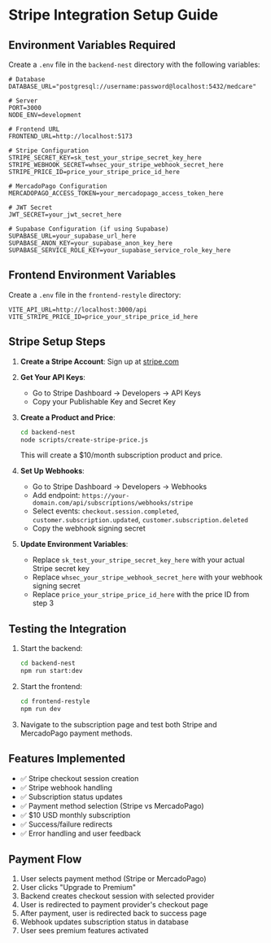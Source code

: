 # Stripe Integration Setup Guide

## Environment Variables Required

Create a `.env` file in the `backend-nest` directory with the following variables:

```env
# Database
DATABASE_URL="postgresql://username:password@localhost:5432/medcare"

# Server
PORT=3000
NODE_ENV=development

# Frontend URL
FRONTEND_URL=http://localhost:5173

# Stripe Configuration
STRIPE_SECRET_KEY=sk_test_your_stripe_secret_key_here
STRIPE_WEBHOOK_SECRET=whsec_your_stripe_webhook_secret_here
STRIPE_PRICE_ID=price_your_stripe_price_id_here

# MercadoPago Configuration
MERCADOPAGO_ACCESS_TOKEN=your_mercadopago_access_token_here

# JWT Secret
JWT_SECRET=your_jwt_secret_here

# Supabase Configuration (if using Supabase)
SUPABASE_URL=your_supabase_url_here
SUPABASE_ANON_KEY=your_supabase_anon_key_here
SUPABASE_SERVICE_ROLE_KEY=your_supabase_service_role_key_here
```

## Frontend Environment Variables

Create a `.env` file in the `frontend-restyle` directory:

```env
VITE_API_URL=http://localhost:3000/api
VITE_STRIPE_PRICE_ID=price_your_stripe_price_id_here
```

## Stripe Setup Steps

1. **Create a Stripe Account**: Sign up at [stripe.com](https://stripe.com)

2. **Get Your API Keys**: 
   - Go to Stripe Dashboard → Developers → API Keys
   - Copy your Publishable Key and Secret Key

3. **Create a Product and Price**:
   ```bash
   cd backend-nest
   node scripts/create-stripe-price.js
   ```
   This will create a $10/month subscription product and price.

4. **Set Up Webhooks**:
   - Go to Stripe Dashboard → Developers → Webhooks
   - Add endpoint: `https://your-domain.com/api/subscriptions/webhooks/stripe`
   - Select events: `checkout.session.completed`, `customer.subscription.updated`, `customer.subscription.deleted`
   - Copy the webhook signing secret

5. **Update Environment Variables**:
   - Replace `sk_test_your_stripe_secret_key_here` with your actual Stripe secret key
   - Replace `whsec_your_stripe_webhook_secret_here` with your webhook signing secret
   - Replace `price_your_stripe_price_id_here` with the price ID from step 3

## Testing the Integration

1. Start the backend:
   ```bash
   cd backend-nest
   npm run start:dev
   ```

2. Start the frontend:
   ```bash
   cd frontend-restyle
   npm run dev
   ```

3. Navigate to the subscription page and test both Stripe and MercadoPago payment methods.

## Features Implemented

- ✅ Stripe checkout session creation
- ✅ Stripe webhook handling
- ✅ Subscription status updates
- ✅ Payment method selection (Stripe vs MercadoPago)
- ✅ $10 USD monthly subscription
- ✅ Success/failure redirects
- ✅ Error handling and user feedback

## Payment Flow

1. User selects payment method (Stripe or MercadoPago)
2. User clicks "Upgrade to Premium"
3. Backend creates checkout session with selected provider
4. User is redirected to payment provider's checkout page
5. After payment, user is redirected back to success page
6. Webhook updates subscription status in database
7. User sees premium features activated 